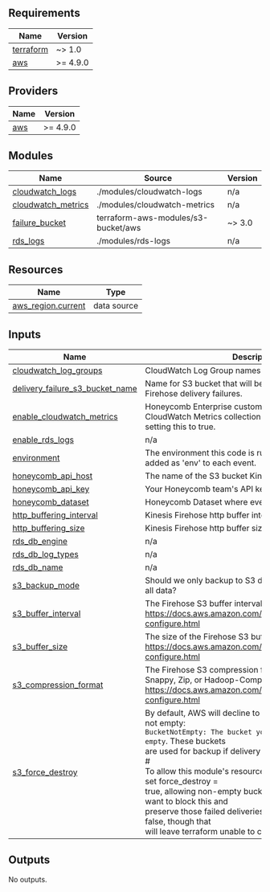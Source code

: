 <!-- BEGIN_TF_DOCS -->
## Requirements

| Name | Version |
|------|---------|
| <a name="requirement_terraform"></a> [terraform](#requirement\_terraform) | ~> 1.0 |
| <a name="requirement_aws"></a> [aws](#requirement\_aws) | >= 4.9.0 |

## Providers

| Name | Version |
|------|---------|
| <a name="provider_aws"></a> [aws](#provider\_aws) | >= 4.9.0 |

## Modules

| Name | Source | Version |
|------|--------|---------|
| <a name="module_cloudwatch_logs"></a> [cloudwatch\_logs](#module\_cloudwatch\_logs) | ./modules/cloudwatch-logs | n/a |
| <a name="module_cloudwatch_metrics"></a> [cloudwatch\_metrics](#module\_cloudwatch\_metrics) | ./modules/cloudwatch-metrics | n/a |
| <a name="module_failure_bucket"></a> [failure\_bucket](#module\_failure\_bucket) | terraform-aws-modules/s3-bucket/aws | ~> 3.0 |
| <a name="module_rds_logs"></a> [rds\_logs](#module\_rds\_logs) | ./modules/rds-logs | n/a |

## Resources

| Name | Type |
|------|------|
| [aws_region.current](https://registry.terraform.io/providers/hashicorp/aws/latest/docs/data-sources/region) | data source |

## Inputs

| Name | Description | Type | Default | Required |
|------|-------------|------|---------|:--------:|
| <a name="input_cloudwatch_log_groups"></a> [cloudwatch\_log\_groups](#input\_cloudwatch\_log\_groups) | CloudWatch Log Group names to stream to Honeycomb | `list(string)` | `[]` | no |
| <a name="input_delivery_failure_s3_bucket_name"></a> [delivery\_failure\_s3\_bucket\_name](#input\_delivery\_failure\_s3\_bucket\_name) | Name for S3 bucket that will be created to hold Kinesis Firehose delivery failures. | `string` | `"honeycomb-firehose-failures-{REGION}"` | no |
| <a name="input_enable_cloudwatch_metrics"></a> [enable\_cloudwatch\_metrics](#input\_enable\_cloudwatch\_metrics) | Honeycomb Enterprise customers can enable CloudWatch Metrics collection by<br>      setting this to true. | `bool` | `false` | no |
| <a name="input_enable_rds_logs"></a> [enable\_rds\_logs](#input\_enable\_rds\_logs) | n/a | `bool` | `false` | no |
| <a name="input_environment"></a> [environment](#input\_environment) | The environment this code is running in. If set, will be added as 'env' to each event. | `string` | `""` | no |
| <a name="input_honeycomb_api_host"></a> [honeycomb\_api\_host](#input\_honeycomb\_api\_host) | The name of the S3 bucket Kinesis uses for backup data. | `string` | `"https://api.honeycomb.io"` | no |
| <a name="input_honeycomb_api_key"></a> [honeycomb\_api\_key](#input\_honeycomb\_api\_key) | Your Honeycomb team's API key. | `string` | n/a | yes |
| <a name="input_honeycomb_dataset"></a> [honeycomb\_dataset](#input\_honeycomb\_dataset) | Honeycomb Dataset where events will be sent. | `string` | `"lb-access-logs"` | no |
| <a name="input_http_buffering_interval"></a> [http\_buffering\_interval](#input\_http\_buffering\_interval) | Kinesis Firehose http buffer interval, in seconds. | `number` | `60` | no |
| <a name="input_http_buffering_size"></a> [http\_buffering\_size](#input\_http\_buffering\_size) | Kinesis Firehose http buffer size, in MiB. | `number` | `15` | no |
| <a name="input_rds_db_engine"></a> [rds\_db\_engine](#input\_rds\_db\_engine) | n/a | `string` | `""` | no |
| <a name="input_rds_db_log_types"></a> [rds\_db\_log\_types](#input\_rds\_db\_log\_types) | n/a | `list(string)` | `[]` | no |
| <a name="input_rds_db_name"></a> [rds\_db\_name](#input\_rds\_db\_name) | n/a | `string` | `""` | no |
| <a name="input_s3_backup_mode"></a> [s3\_backup\_mode](#input\_s3\_backup\_mode) | Should we only backup to S3 data that failed delivery, or all data? | `string` | `"FailedDataOnly"` | no |
| <a name="input_s3_buffer_interval"></a> [s3\_buffer\_interval](#input\_s3\_buffer\_interval) | The Firehose S3 buffer interval (in seconds). See https://docs.aws.amazon.com/firehose/latest/dev/create-configure.html | `number` | `400` | no |
| <a name="input_s3_buffer_size"></a> [s3\_buffer\_size](#input\_s3\_buffer\_size) | The size of the Firehose S3 buffer (in MiB). See https://docs.aws.amazon.com/firehose/latest/dev/create-configure.html | `number` | `10` | no |
| <a name="input_s3_compression_format"></a> [s3\_compression\_format](#input\_s3\_compression\_format) | The Firehose S3 compression format. May be GZIP, Snappy, Zip, or Hadoop-Compatiable Snappy. See https://docs.aws.amazon.com/firehose/latest/dev/create-configure.html | `string` | `"GZIP"` | no |
| <a name="input_s3_force_destroy"></a> [s3\_force\_destroy](#input\_s3\_force\_destroy) | By default, AWS will decline to delete S3 buckets that are not empty:<br> `BucketNotEmpty: The bucket you tried to delete is not empty`.  These buckets<br> are used for backup if delivery or processing fail.<br> #<br> To allow this module's resources to be removed, we've set force\_destroy =<br> true, allowing non-empty buckets to be deleted. If you want to block this and<br> preserve those failed deliveries, you can set this value to false, though that<br> will leave terraform unable to cleanly destroy the module. | `bool` | `true` | no |

## Outputs

No outputs.
<!-- END_TF_DOCS -->
